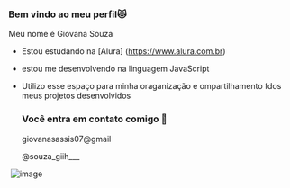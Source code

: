 ### Bem vindo ao meu perfil😻

Meu nome é Giovana Souza

- Estou estudando na [Alura] (https://www.alura.com.br)
- estou me desenvolvendo na linguagem JavaScript
- Utilizo esse espaço para minha oraganização e ompartilhamento fdos meus projetos desenvolvidos

  ### Você entra em contato comigo 📧

  giovanasassis07@gmail

  @souza_giih___

![]()
 ![image](https://github.com/giovanaRollo2d/giovanaRollo2d/assets/169807422/544afe2a-b205-4504-9297-1a9fbfd98852)
 
  
